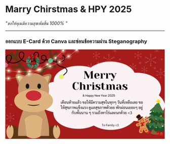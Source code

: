 # Marry Chirstmas & HPY 2025


*"ขอให้คุณมีความสุขเพิ่มขึ้น 1000% "*

---



### ออกแบบ E-Card ด้วย Canva และซ่อนข้อความผ่าน Steganography
![e-card](images/XMas.png)


